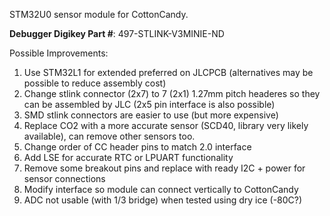 STM32U0 sensor module for CottonCandy.

**Debugger Digikey Part #**: 497-STLINK-V3MINIE-ND

Possible Improvements:
1. Use STM32L1 for extended preferred on JLCPCB (alternatives may be possible to reduce assembly cost)
2. Change stlink connector (2x7) to 7 (2x1) 1.27mm pitch headeres so they can be assembled by JLC (2x5 pin interface is also possible)
3. SMD stlink connectors are easier to use (but more expensive)
4. Replace CO2 with a more accurate sensor (SCD40, library very likely available), can remove other sensors too.
5. Change order of CC header pins to match 2.0 interface
6. Add LSE for accurate RTC or LPUART functionality
7. Remove some breakout pins and replace with ready I2C + power for sensor connections
8. Modify interface so module can connect vertically to CottonCandy
9. ADC not usable (with 1/3 bridge) when tested using dry ice (-80C?)

